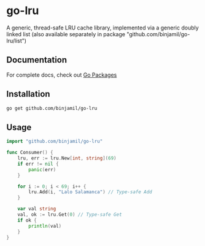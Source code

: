 # go-lru

A generic, thread-safe LRU cache library, implemented via a generic doubly linked list (also available separately in package "github.com/binjamil/go-lru/list")

## Documentation

For complete docs, check out [Go Packages](https://pkg.go.dev/github.com/binjamil/go-lru)

## Installation

```bash
go get github.com/binjamil/go-lru
```

## Usage

```go
import "github.com/binjamil/go-lru"

func Consumer() {
	lru, err := lru.New[int, string](69)
	if err != nil {
		panic(err)
	}

	for i := 0; i < 69; i++ {
		lru.Add(i, "Lalo Salamanca") // Type-safe Add
	}

	var val string
	val, ok := lru.Get(0) // Type-safe Get
	if ok {
		println(val)
	}
}
```

